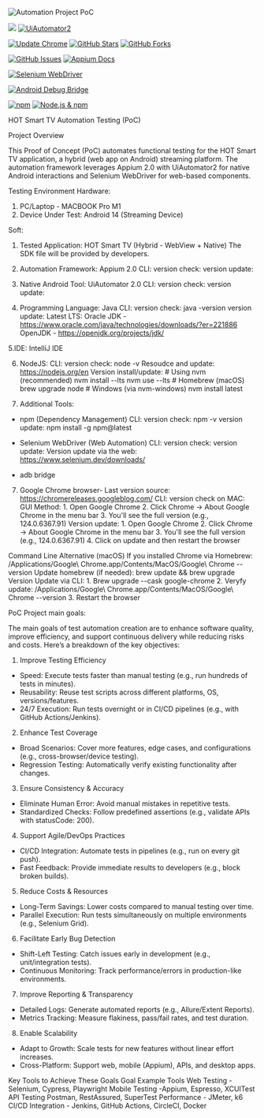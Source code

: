 
![Automation Project PoC](https://github.com/user-attachments/assets/1517e0a9-4c0c-4fac-b53f-14a39b0d00a0)


![](https://img.shields.io/badge/BigScreen-AndoridTV-blue)
[![UiAutomator2](https://img.shields.io/badge/UIautomator2-2.29.0-green?logo=android)](https://appium.io/docs/en/2.0/quickstart/uiauto2-driver/)

[![Update Chrome](https://img.shields.io/badge/Chrome-Check%20for%20Updates-blue?logo=google-chrome)](chrome://settings/help)
[![GitHub Stars](https://img.shields.io/github/stars/Diamondbiz/HOT-POC?style=social)](https://github.com/Diamondbiz/HOT-POC/stargazers)
[![GitHub Forks](https://img.shields.io/github/forks/Diamondbiz/HOT-POC?style=social)](https://github.com/Diamondbiz/HOT-POC/network/members)


[![GitHub Issues](https://img.shields.io/github/issues/Diamondbiz/HOT-POC?color=ff0000&label=ISSUES)](https://github.com/Diamondbiz/HOT-POC/issues)
[![Appium Docs](https://img.shields.io/badge/Appium_Docs-2.0-%238a2be2?logo=appium&logoColor=white)](https://appium.io/docs/en/2.0/)



[![Selenium WebDriver](https://img.shields.io/badge/Selenium_WebDriver-Docs-%2343B02A?logo=selenium&logoColor=white)](https://www.selenium.dev/documentation/webdriver/)

[![Android Debug Bridge](https://img.shields.io/badge/ADB-Documentation-%233DDC84?logo=android&logoColor=white)](https://developer.android.com/tools/adb)

[![npm](https://img.shields.io/npm/v/npm?label=npm%20latest&color=blue&logo=npm)](https://www.npmjs.com/package/npm)
[![Node.js & npm](https://img.shields.io/static/v1?label=Node.js%20%26%20npm&message=Latest%20LTS&color=brightgreen&logo=node.js&logoColor=white)](https://nodejs.org)



HOT Smart TV Automation Testing (PoC)

Project Overview

This Proof of Concept (PoC) automates functional testing for the HOT Smart TV application, a hybrid (web app on Android) streaming platform. The automation framework leverages Appium 2.0 with UiAutomator2 for native Android interactions and Selenium WebDriver for web-based components.


Testing Environment
Hardware:
1. PC/Laptop - MACBOOK Pro M1 
2. Device Under Test: Android 14 (Streaming Device)

Soft:

1. Tested Application: HOT Smart TV (Hybrid - WebView + Native)
   The SDK file will be provided by developers.

2. Automation Framework: Appium 2.0
   CLI: version check: 
        version update:

3. Native Android Tool: UiAutomator 2.0
   CLI: version check: 
        version update:

4. Programming Language: Java
   CLI: version check: java -version
        version update: Latest LTS: Oracle JDK - https://www.oracle.com/java/technologies/downloads/?er=221886
                                    OpenJDK - https://openjdk.org/projects/jdk/

5.IDE: IntelliJ IDE

6. NodeJS: 
    CLI: version check: node -v
         Resoudce and update: https://nodejs.org/en
         Version install/update:
         # Using nvm (recommended)
         nvm install --lts
         nvm use --lts
         # Homebrew (macOS)
         brew upgrade node
         # Windows (via nvm-windows)
         nvm install latest

6. Additional Tools:
* npm (Dependency Management)
    CLI: version check: npm -v
         version update: npm install -g npm@latest

* Selenium WebDriver (Web Automation)
    CLI: version check: 
         version update:
         Version update via the web: https://www.selenium.dev/downloads/

* adb bridge


7. Google Chrome browser- Last version source: https://chromereleases.googleblog.com/
CLI: version check on MAC:
     GUI Method:
                 1. Open Google Chrome
                 2. Click Chrome → About Google Chrome in the menu bar
                 3. You'll see the full version (e.g., 124.0.6367.91)
Version update:
                 1. Open Google Chrome
                 2. Click Chrome → About Google Chrome in the menu bar
                 3. You'll see the full version (e.g., 124.0.6367.91)
                 4. Click on update and then restart the browser
    
Command Line Alternative (macOS)
     If you installed Chrome via Homebrew: /Applications/Google\ Chrome.app/Contents/MacOS/Google\ Chrome --version
     Update homebrew (if needed): brew update && brew upgrade
     Version Update via CLI:
                 1. Brew upgrade --cask google-chrome
                 2. Veryfy update: /Applications/Google\ Chrome.app/Contents/MacOS/Google\ Chrome --version
                 3. Restart the browser





PoC Project main goals:

The main goals of test automation creation are to enhance software quality, improve efficiency, and support continuous delivery while reducing risks and costs. Here’s a breakdown of the key objectives:


1. Improve Testing Efficiency
- Speed: Execute tests faster than manual testing (e.g., run hundreds of tests in minutes).
- Reusability: Reuse test scripts across different platforms, OS, versions/features.
- 24/7 Execution: Run tests overnight or in CI/CD pipelines (e.g., with GitHub Actions/Jenkins).

2. Enhance Test Coverage
- Broad Scenarios: Cover more features, edge cases, and configurations (e.g., cross-browser/device testing).
- Regression Testing: Automatically verify existing functionality after changes.

3. Ensure Consistency & Accuracy
- Eliminate Human Error: Avoid manual mistakes in repetitive tests.
- Standardized Checks: Follow predefined assertions (e.g., validate APIs with statusCode: 200).

4. Support Agile/DevOps Practices
- CI/CD Integration: Automate tests in pipelines (e.g., run on every git push).
- Fast Feedback: Provide immediate results to developers (e.g., block broken builds).

5. Reduce Costs & Resources
- Long-Term Savings: Lower costs compared to manual testing over time.
- Parallel Execution: Run tests simultaneously on multiple environments (e.g., Selenium Grid).

6. Facilitate Early Bug Detection
- Shift-Left Testing: Catch issues early in development (e.g., unit/integration tests).
- Continuous Monitoring: Track performance/errors in production-like environments.

7. Improve Reporting & Transparency
- Detailed Logs: Generate automated reports (e.g., Allure/Extent Reports).
- Metrics Tracking: Measure flakiness, pass/fail rates, and test duration.

8. Enable Scalability
- Adapt to Growth: Scale tests for new features without linear effort increases.
- Cross-Platform: Support web, mobile (Appium), APIs, and desktop apps.

Key Tools to Achieve These Goals
Goal	Example Tools
Web Testing - Selenium, Cypress, Playwright
Mobile Testing -Appium, Espresso, XCUITest
API Testing	Postman, RestAssured, SuperTest
Performance - JMeter, k6
CI/CD Integration	- Jenkins, GitHub Actions, CircleCI, Docker























